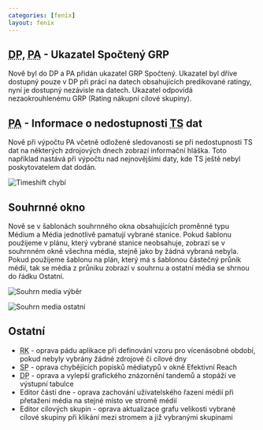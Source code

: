 ```yaml
---
categories: [fenix]
layout: fenix
---
```

## <abbr title="Detailní plán">DP</abbr>, <abbr title="Postanalýza">PA</abbr> - Ukazatel Spočtený GRP
Nově byl do DP a PA přidán ukazatel GRP Spočtený. Ukazatel byl dříve dostupný pouze v DP při práci na datech obsahujících predikované ratingy, nyní je dostupný nezávisle na datech. Ukazatel odpovídá nezaokrouhlenému GRP (Rating nákupní cílové skupiny).

## <abbr title="Postanalýza">PA</abbr> - Informace o nedostupnosti <abbr title="Timeshift - odložená sledovanost">TS</abbr> dat
Nově při výpočtu PA včetně odložené sledovanosti se při nedostupnosti TS dat na některých zdrojových dnech zobrazí informační hláška. Toto například nastává při výpočtu nad nejnovějšími daty, kde TS ještě nebyl poskytovatelem dat dodán.

![Timeshift chybí]({{site.url}}/data/neni_timeshift.png)

## Souhrnné okno 
Nově se v šablonách souhrnného okna obsahujících proměnné typu Médium a Média jednotlivě pamatují vybrané stanice. Pokud šablonu použijeme v plánu, který vybrané stanice neobsahuje, zobrazí se v souhrnném okně všechna média, stejně jako by žádná vybraná nebyla. Pokud použijeme šablonu na plán, který má s šablonou částečný průnik médií, tak se média z průniku zobrazí v souhrnu a ostatní média se shrnou do řádku Ostatní.

![Souhrn media výběr]({{site.url}}/data/souhrn_media_vyber.png)

![Souhrn media ostatní]({{site.url}}/data/souhrn_media_ostatní.png)

## Ostatní
<ul>
	<li><abbr title="Reachové křivky">RK</abbr> - oprava pádu aplikace při definování vzoru pro vícenásobné období, pokud nebyly vybrány žádné zdrojové či cílové dny</li>
	<li><abbr title="Strategický plán">SP</abbr> - oprava chybějících popisků médiatypů v okně Efektivní Reach</li>
	<li><abbr title="Detailní plán">DP</abbr> - oprava a vylepší grafického znázornění tandemů a stopáží ve výstupní tabulce</li>
	<li>Editor části dne - oprava zachování uživatelského řazení médií při přetažení média na stejné místo ve stromě médií</li>   
	<li>Editor cílových skupin - oprava aktualizace grafu velikosti vybrané cílové skupiny při klikání mezi stromem a již vybranými skupinami</li>   	
</ul>

